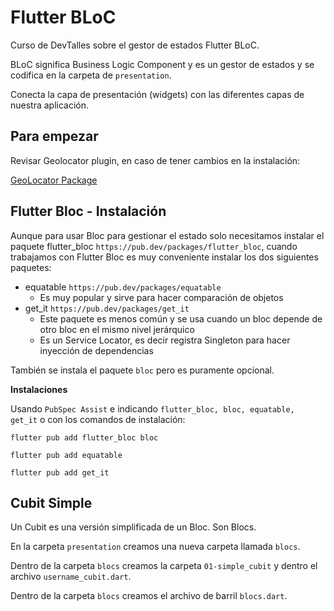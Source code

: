 # Flutter BLoC

Curso de DevTalles sobre el gestor de estados Flutter BLoC.

BLoC significa Business Logic Component y es un gestor de estados y se codifica en la carpeta de `presentation`.

Conecta la capa de presentación (widgets) con las diferentes capas de nuestra aplicación.

## Para empezar

Revisar Geolocator plugin, en caso de tener cambios en la instalación:

[GeoLocator Package](https://pub.dev/packages/geolocator)

## Flutter Bloc - Instalación

Aunque para usar Bloc para gestionar el estado solo necesitamos instalar el paquete flutter_bloc `https://pub.dev/packages/flutter_bloc`, cuando trabajamos con Flutter Bloc es muy conveniente instalar los dos siguientes paquetes:

- equatable `https://pub.dev/packages/equatable`
  - Es muy popular y sirve para hacer comparación de objetos
- get_it `https://pub.dev/packages/get_it`
  - Este paquete es menos común y se usa cuando un bloc depende de otro bloc en el mismo nivel jerárquico
  - Es un Service Locator, es decir registra Singleton para hacer inyección de dependencias

También se instala el paquete `bloc` pero es puramente opcional.

**Instalaciones**

Usando `PubSpec Assist` e indicando `flutter_bloc, bloc, equatable, get_it` o con los comandos de instalación:

```
flutter pub add flutter_bloc bloc

flutter pub add equatable

flutter pub add get_it
```

## Cubit Simple

Un Cubit es una versión simplificada de un Bloc. Son Blocs.

En la carpeta `presentation` creamos una nueva carpeta llamada `blocs`.

Dentro de la carpeta `blocs` creamos la carpeta `01-simple_cubit` y dentro el archivo `username_cubit.dart`.

Dentro de la carpeta `blocs` creamos el archivo de barril `blocs.dart`.
